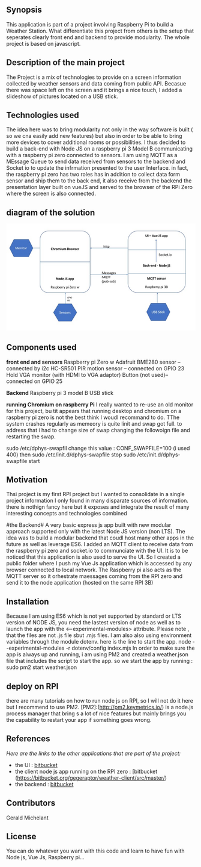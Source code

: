 ## Synopsis

This application is part of a project involving Raspberry Pi to build a Weather Station. What differentiate this project from others is the setup that seperates clearly front end and backend to provide modularity. The whole project is based on javascript.

## Description of the main project
The Project is a mix of technologies to provide on a screen information collected by weather sensors and data coming from public API. Becasue there was space left on the screen and it brings a nice touch, I added a slideshow of pictures located on a USB stick.

## Technologies used
The idea here was to bring modularity not only in the way software is built ( so we cna easily add new features) but also in order to be able to bring more devices to cover additional rooms or possibilities. I thus decided to build a back-end with Node JS on a raspberry pi 3 Model B communicating with a raspberry pi zero connected to sensors. I am using MQTT as a MEssage Queue to send data received from sensors to the backend and Socket io to update the infrmation presented to the user Interface. in fact, the raspberry pi zero has two roles has in addition to collect data form sensor and ship them to the back end, it also receive from the backend the presentation layer built on vueJS and served to the browser of the RPi Zero where the screen is also connected.

## diagram of the solution
![diagram](/diagram-weather.jpg)

## Components used

**front end and sensors**
Raspberry pi Zero w
Adafruit BME280 sensor – connected by i2c 
HC-SR501 PIR motion sensor – connected on GPIO 23
Hold VGA monitor (with HDMI to VGA adaptor)
Button (not used)– connected on GPIO 25 

**Backend**
Raspberry pi 3 model B
USB stick

**running Chromium on raspberry Pi**
I really wanted to re-use an old monitor for this project, bu tit appears that running desktop and chromium on a raspberry pi zero is not the best think I woudl recommand to do. TThe system crashes regularly as memeory is quite linit and swap got full. to address that i had to change size of swap changing the followoign file and restarting the swap.

sudo /etc/dphys-swapfil
 change this value : CONF_SWAPFILE=100 (i used 400)
 then
sudo /etc/init.d/dphys-swapfile stop
sudo /etc/init.d/dphys-swapfile start


## Motivation

Thsi project is my first RPI project but I wanted to consolidate in a single project information I only found in many disparate sources of information. there is nothign fancy here but it exposes and integrate the result of many interesting concepts and technologies combined

#the Backend#
 A very basic express js app built with new modular approach supported only with the latest Node JS version (non LTS). The idea was to build a modular backend that coudl host many other apps in the future as well as leverage ES6. I added  an MQTT client to receive data from the raspberry pi zero and socket.io to communciate with the UI.
 It is to be noticed that this application is also used to serve the UI. So I created a public folder where I push my Vue Js application which is accessed by any browser connected to local network.
 The Raspberry pi also acts as the MQTT server so it orhestrate maessages coming from the RPI zero and send it to the node application (hosted on the same RPI 3B)

## Installation

Because I am using ES6 which is not yet supported by standard or LTS version of NODE JS, you need the lastest version of node as well as to launch the app with the <--experimental-modules> attribute. Please note , that the files are not .js file sbut .mjs files. 
I am also also using environment variables through the module dotenv.
here is the line to start the app.
node --experimental-modules -r dotenv/config index.mjs
In order to make sure the app is always up and running, i am using PM2 and created a weather.json file that includes the script to start the app. 
so we start the app by running : sudo pm2 start weather.json

## deploy on RPI
there are many tutorials on how to run node js on RPI, so I will not do it here but I recommend to use PM2. [PM2]:(http://pm2.keymetrics.io/) is a node.js process manager that bring s a lot of nice features but mainly brings you the capability to restart your app if something goes wrong.

## References
*Here are the links to the other applications that are part of the project:*
  * the UI : [bitbucket](https://bitbucket.org/gegeraptor/weather-ui/src/master/)
  * the client node js app running on the RPI zero : [bitbucket (https://bitbucket.org/gegeraptor/weather-client/src/master/)
  * the backend : [bitbucket](https://bitbucket.org/gegeraptor/weather-server/src/master/)


## Contributors

Gerald Michelant

## License
You can do whatever you want with this code and learn to have fun with Node js, Vue Js, Raspberry pi...